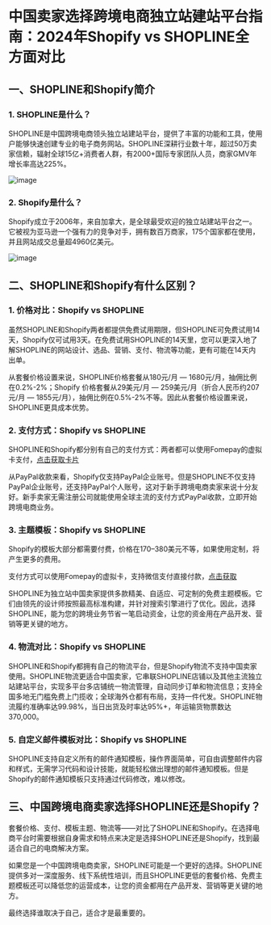 # 中国卖家选择跨境电商独立站建站平台指南：2024年Shopify vs SHOPLINE全方面对比

## 一、SHOPLINE和Shopify简介

### 1. SHOPLINE是什么？

SHOPLINE是中国跨境电商领头独立站建站平台，提供了丰富的功能和工具，使用户能够快速创建专业的电子商务网站。SHOPLINE深耕行业数十年，超过50万卖家信赖，辐射全球15亿+消费者人群，有2000+国际专家团队人员，商家GMV年增长率高达225%。

![image](https://github.com/liw10793/Shopify-SHOPLINE/assets/169964484/e9c8c592-f65b-4592-a2d1-9d1de36e8197)

### 2. Shopify是什么？

Shopify成立于2006年，来自加拿大，是全球最受欢迎的独立站建站平台之一。它被视为亚马逊一个强有力的竞争对手，拥有数百万商家，175个国家都在使用，并且网站成交总量超4960亿美元。

![image](https://github.com/liw10793/Shopify-SHOPLINE/assets/169964484/193ae063-4ed8-4c15-a14b-ed8f56ef64d1)

## 二、SHOPLINE和Shopify有什么区别？

### 1. 价格对比：Shopify vs SHOPLINE

虽然SHOPLINE和Shopify两者都提供免费试用期限，但SHOPLINE可免费试用14天，Shopify仅可试用3天。在免费试用SHOPLINE的14天里，您可以更深入地了解SHOPLINE的网站设计、选品、营销、支付、物流等功能，更有可能在14天内出单。

从套餐价格设置来说，SHOPLINE价格套餐从180元/月 — 1680元/月，抽佣比例在0.2%-2%；Shopify 价格套餐从29美元/月 — 259美元/月（折合人民币约207元/月 — 1855元/月），抽佣比例在0.5%-2%不等。因此从套餐价格设置来说，SHOPLINE更具成本优势。

### 2. 支付方式：Shopify vs SHOPLINE

SHOPLINE和Shopify都分别有自己的支付方式：两者都可以使用Fomepay的虚拟卡支付，[点击获取卡片](https://gpt.fomepay.com/#/pages/login/index?d=Q3DD80)

从PayPal收款来看，Shopify仅支持PayPal企业账号。但是SHOPLINE不仅支持PayPal企业账号，还支持PayPal个人账号，这对于新手跨境电商卖家来说十分友好。新手卖家无需注册公司就能使用全球主流的支付方式PayPal收款，立即开始跨境电商业务。


### 3. 主题模板：Shopify vs SHOPLINE

Shopify的模板大部分都需要付费，价格在170–380美元不等，如果使用定制，将产生更多的费用。

支付方式可以使用Fomepay的虚拟卡，支持微信支付直接付款，[点击获取](https://gpt.fomepay.com/#/pages/login/index?d=Q3DD80)

SHOPLINE为独立站中国卖家提供多款精美、自适应、可定制的免费主题模板。它们由领先的设计师按照最高标准构建，并针对搜索引擎进行了优化。因此，选择SHOPLINE，能为您的跨境业务节省一笔启动资金，让您的资金用在产品开发、营销等更关键的地方。

### 4. 物流对比：Shopify vs SHOPLINE

SHOPLINE和Shopify都拥有自己的物流平台，但是Shopify物流不支持中国卖家使用。SHOPLINE物流更适合中国卖家，它串联SHOPLINE店铺以及其他主流独立站建站平台，实现多平台多店铺统一物流管理，自动同步订单和物流信息；支持全国多地无门槛免费上门揽收；全球海外仓都有布局，支持一件代发。SHOPLINE物流履约准确率达99.98%，当日出货及时率达95%+，年运输货物票数达370,000。

### 5. 自定义邮件模板对比：Shopify vs SHOPLINE

SHOPLINE支持自定义所有的邮件通知模板，操作界面简单，可自由调整邮件内容和样式，无需学习代码和设计技能，就能轻松做出理想的邮件通知模板。但是Shopify的邮件通知模板只支持通过代码修改，难以修改。

## 三、中国跨境电商卖家选择SHOPLINE还是Shopify？

套餐价格、支付、模板主题、物流等——对比了SHOPLINE和Shopify。在选择电商平台时需要根据自身需求和特点来决定是选择SHOPLINE还是Shopify，找到最适合自己的电商解决方案。

如果您是一个中国跨境电商卖家，SHOPLINE可能是一个更好的选择。SHOPLINE提供多对一深度服务、线下系统性培训，而且SHOPLINE更低的套餐价格、免费主题模板还可以降低您的运营成本，让您的资金都用在产品开发、营销等更关键的地方。

最终选择谁取决于自己，适合才是最重要的。


